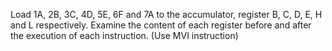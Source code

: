 Load 1A, 2B, 3C, 4D, 5E, 6F and 7A to the accumulator, register B, C, D, E, H and L respectively. 
Examine the content of each register before and after the execution of each instruction. (Use MVI instruction) 